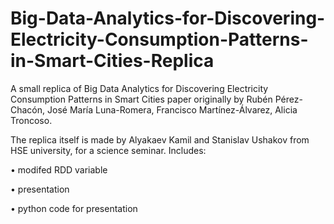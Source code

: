 # Big-Data-Analytics-for-Discovering-Electricity-Consumption-Patterns-in-Smart-Cities-Replica
A small replica of Big Data Analytics for Discovering Electricity Consumption Patterns in Smart Cities paper originally by Rubén Pérez-Chacón, José María Luna-Romera, Francisco Martínez-Álvarez, Alicia Troncoso. 



The replica itself is made by Alyakaev Kamil and Stanislav Ushakov from HSE university, for a science seminar. Includes:

• modifed RDD variable

• presentation

• python code for presentation
